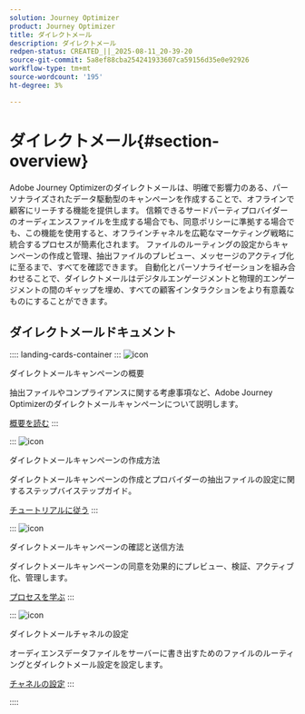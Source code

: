 ```yaml
---
solution: Journey Optimizer
product: Journey Optimizer
title: ダイレクトメール
description: ダイレクトメール
redpen-status: CREATED_||_2025-08-11_20-39-20
source-git-commit: 5a8ef88cba254241933607ca59156d35e0e92926
workflow-type: tm+mt
source-wordcount: '195'
ht-degree: 3%

---
```



# ダイレクトメール{#section-overview}

Adobe Journey Optimizerのダイレクトメールは、明確で影響力のある、パーソナライズされたデータ駆動型のキャンペーンを作成することで、オフラインで顧客にリーチする機能を提供します。 信頼できるサードパーティプロバイダーのオーディエンスファイルを生成する場合でも、同意ポリシーに準拠する場合でも、この機能を使用すると、オフラインチャネルを広範なマーケティング戦略に統合するプロセスが簡素化されます。 ファイルのルーティングの設定からキャンペーンの作成と管理、抽出ファイルのプレビュー、メッセージのアクティブ化に至るまで、すべてを確認できます。 自動化とパーソナライゼーションを組み合わせることで、ダイレクトメールはデジタルエンゲージメントと物理的エンゲージメントの間のギャップを埋め、すべての顧客インタラクションをより有意義なものにすることができます。

## ダイレクトメールドキュメント

:::: landing-cards-container
:::
![icon](https://cdn.experienceleague.adobe.com/icons/book.svg?lang=ja)

ダイレクトメールキャンペーンの概要

抽出ファイルやコンプライアンスに関する考慮事項など、Adobe Journey Optimizerのダイレクトメールキャンペーンについて説明します。

[概要を読む](../using/direct-mail/get-started-direct-mail.md)
:::

:::
![icon](https://cdn.experienceleague.adobe.com/icons/circle-play.svg?lang=ja)

ダイレクトメールキャンペーンの作成方法

ダイレクトメールキャンペーンの作成とプロバイダーの抽出ファイルの設定に関するステップバイステップガイド。

[チュートリアルに従う](../using/direct-mail/create-direct-mail.md)
:::

:::
![icon](https://cdn.experienceleague.adobe.com/icons/list-check.svg?lang=ja)

ダイレクトメールキャンペーンの確認と送信方法

ダイレクトメールキャンペーンの同意を効果的にプレビュー、検証、アクティブ化、管理します。

[プロセスを学ぶ](../using/direct-mail/test-send-direct-mail.md)
:::

:::
![icon](https://cdn.experienceleague.adobe.com/icons/gear.svg?lang=ja)

ダイレクトメールチャネルの設定

オーディエンスデータファイルをサーバーに書き出すためのファイルのルーティングとダイレクトメール設定を設定します。

[チャネルの設定](../using/direct-mail/direct-mail-configuration.md)
:::

::::
